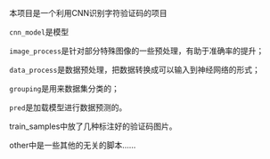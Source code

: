 本项目是一个利用CNN识别字符验证码的项目

`cnn_model`是模型

`image_process`是针对部分特殊图像的一些预处理，有助于准确率的提升；

`data_process`是数据预处理，把数据转换成可以输入到神经网络的形式；

`grouping`是用来数据集分类的；

`pred`是加载模型进行数据预测的。

train_samples中放了几种标注好的验证码图片。

other中是一些其他的无关的脚本……